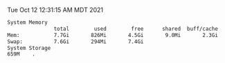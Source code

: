 Tue Oct 12 12:31:15 AM MDT 2021
```bash
System Memory
               total        used        free      shared  buff/cache   available
Mem:           7.7Gi       826Mi       4.5Gi       9.0Mi       2.3Gi       6.5Gi
Swap:          7.6Gi       294Mi       7.4Gi
System Storage
659M	.
```
```bash
